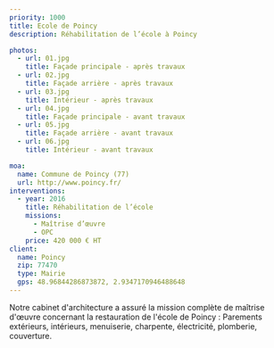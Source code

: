 ```yaml
---
priority: 1000
title: Ecole de Poincy
description: Réhabilitation de l’école à Poincy

photos:
  - url: 01.jpg
    title: Façade principale - après travaux
  - url: 02.jpg
    title: Façade arrière - après travaux
  - url: 03.jpg
    title: Intérieur - après travaux
  - url: 04.jpg
    title: Façade principale - avant travaux
  - url: 05.jpg
    title: Façade arrière - avant travaux
  - url: 06.jpg
    title: Intérieur - avant travaux

moa:
  name: Commune de Poincy (77)
  url: http://www.poincy.fr/
interventions:
  - year: 2016
    title: Réhabilitation de l’école
    missions:
      - Maîtrise d’œuvre
      - OPC
    price: 420 000 € HT
client:
  name: Poincy
  zip: 77470
  type: Mairie
  gps: 48.96844286873872, 2.9347170946488648
---
```


Notre cabinet d'architecture a assuré la mission complète de maîtrise d'œuvre
concernant la restauration de l'école de Poincy : Parements extérieurs,
intérieurs, menuiserie, charpente, électricité, plomberie, couverture.
